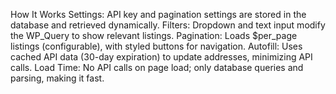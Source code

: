 How It Works
Settings: API key and pagination settings are stored in the database and retrieved dynamically.
Filters: Dropdown and text input modify the WP_Query to show relevant listings.
Pagination: Loads $per_page listings (configurable), with styled buttons for navigation.
Autofill: Uses cached API data (30-day expiration) to update addresses, minimizing API calls.
Load Time: No API calls on page load; only database queries and parsing, making it fast.
